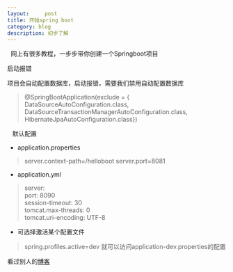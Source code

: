 ```yaml
---
layout:     post
title: 开始spring boot
category: blog
description: 初步了解
---
```

 
 网上有很多教程，一步步带你创建一个Springboot项目
 
 启动报错
 
 项目会自动配置数据库，启动报错，需要我们禁用自动配置数据库
> @SpringBootApplication(exclude = {
> 		DataSourceAutoConfiguration.class,
> 		DataSourceTransactionManagerAutoConfiguration.class,
> 		HibernateJpaAutoConfiguration.class})

 
 默认配置
* application.properties
> server.context-path=/helloboot 
> server.port=8081

* application.yml

> server:  
>   port: 8090  
>   session-timeout: 30  
>   tomcat.max-threads: 0  
>   tomcat.uri-encoding: UTF-8 

* 可选择激活某个配置文件
> spring.profiles.active=dev
 就可以访问application-dev.properties的配置
 
 看过别人的[博客](http://blog.csdn.net/u012702547/article/details/53740047)
